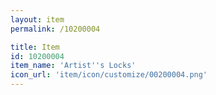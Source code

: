 ```yaml
---
layout: item
permalink: /10200004

title: Item
id: 10200004
item_name: 'Artist''s Locks'
icon_url: 'item/icon/customize/00200004.png'
---
```

